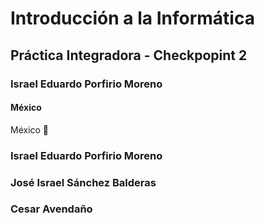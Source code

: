 # Introducción a la Informática

## Práctica Integradora - Checkpopint 2

### **Israel Eduardo Porfirio Moreno**
#### México

México 🙌
### Israel Eduardo Porfirio Moreno
### José Israel Sánchez Balderas

### Cesar Avendaño
<!-- Contenido de los integrantes del equipo -->
